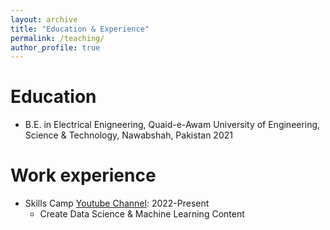 ```yaml
---
layout: archive
title: "Education & Experience"
permalink: /teaching/
author_profile: true
---
```


Education
======

* B.E. in Electrical Enigneering, Quaid-e-Awam University of Engineering, Science & Technology, Nawabshah, Pakistan 2021

Work experience
======

* Skills Camp [Youtube Channel](https://www.youtube.com/@skillscamp/featured): 2022-Present
  * Create Data Science & Machine Learning Content
  